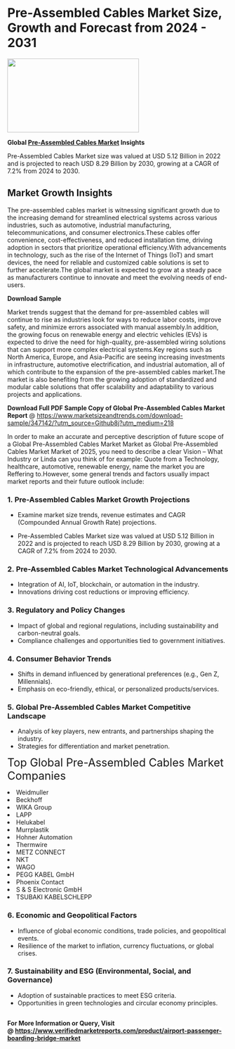 <H1>Pre-Assembled Cables Market Size, Growth and Forecast from 2024 - 2031</H1><img class="aligncenter size-medium wp-image-584254" src="https://thirdeyenews.in/wp-content/uploads/2024/09/Global-Market-Research-300x168.jpeg" alt="" width="300" height="168" /><p><strong>Global&nbsp;<a href="https://www.marketsizeandtrends.com/download-sample/347142/?utm_source=Github8j?utm_medium=218">Pre-Assembled Cables Market</a> Insights</strong></p><p>Pre-Assembled Cables Market size was valued at USD 5.12 Billion in 2022 and is projected to reach USD 8.29 Billion by 2030, growing at a CAGR of 7.2% from 2024 to 2030.</p><p><h2>Market Growth Insights</h2> <p>The pre-assembled cables market is witnessing significant growth due to the increasing demand for streamlined electrical systems across various industries, such as automotive, industrial manufacturing, telecommunications, and consumer electronics.These cables offer convenience, cost-effectiveness, and reduced installation time, driving adoption in sectors that prioritize operational efficiency.With advancements in technology, such as the rise of the Internet of Things (IoT) and smart devices, the need for reliable and customized cable solutions is set to further accelerate.The global market is expected to grow at a steady pace as manufacturers continue to innovate and meet the evolving needs of end-users.</p> <p><strong>Download Sample</strong></p> <p>Market trends suggest that the demand for pre-assembled cables will continue to rise as industries look for ways to reduce labor costs, improve safety, and minimize errors associated with manual assembly.In addition, the growing focus on renewable energy and electric vehicles (EVs) is expected to drive the need for high-quality, pre-assembled wiring solutions that can support more complex electrical systems.Key regions such as North America, Europe, and Asia-Pacific are seeing increasing investments in infrastructure, automotive electrification, and industrial automation, all of which contribute to the expansion of the pre-assembled cables market.The market is also benefiting from the growing adoption of standardized and modular cable solutions that offer scalability and adaptability to various projects and applications.</p> <p><span class=""><strong>Download Full PDF Sample Copy of Global Pre-Assembled Cables Market Report</strong> @ <a href="https://www.marketsizeandtrends.com/download-sample/347142/?utm_source=Github8j?utm_medium=218" target="_blank">https://www.marketsizeandtrends.com/download-sample/347142/?utm_source=Github8j?utm_medium=218</a></span></p><p>In order to make an accurate and perceptive description of future scope of a Global&nbsp;Pre-Assembled Cables Market Market as Global&nbsp;Pre-Assembled Cables Market Market of 2025, you need to describe a clear Vision &ndash; What Industry or Linda can you think of for example: Quote from a Technology, healthcare, automotive, renewable energy, name the market you are Reffering to.However, some general trends and factors usually impact market reports and their future outlook include:</p><h3>1.&nbsp;<strong>Pre-Assembled Cables Market Growth Projections</strong></h3><ul><li>Examine market size trends, revenue estimates and CAGR (Compounded Annual Growth Rate) projections.</li><li><p>Pre-Assembled Cables Market size was valued at USD 5.12 Billion in 2022 and is projected to reach USD 8.29 Billion by 2030, growing at a CAGR of 7.2% from 2024 to 2030.</p></li></ul><h3>2.&nbsp;<strong>Pre-Assembled Cables Market Technological Advancements</strong></h3><ul><li>Integration of AI, IoT, blockchain, or automation in the industry.</li><li>Innovations driving cost reductions or improving efficiency.</li></ul><h3>3.&nbsp;<strong>Regulatory and Policy Changes</strong></h3><ul><li>Impact of global and regional regulations, including sustainability and carbon-neutral goals.</li><li>Compliance challenges and opportunities tied to government initiatives.</li></ul><h3>4.&nbsp;<strong>Consumer Behavior Trends</strong></h3><ul><li>Shifts in demand influenced by generational preferences (e.g., Gen Z, Millennials).</li><li>Emphasis on eco-friendly, ethical, or personalized products/services.</li></ul><h3>5.&nbsp;<strong>Global Pre-Assembled Cables Market Competitive Landscape</strong></h3><ul><li>Analysis of key players, new entrants, and partnerships shaping the industry.</li><li>Strategies for differentiation and market penetration.</li></ul><p data-pm-slice="1 1 []"><span style="color: inherit; font-family: inherit; font-size: 25px;">Top Global Pre-Assembled Cables Market Companies</span></p><div class="" data-test-id=""><p><li>Weidmuller</li><li> Beckhoff</li><li> WIKA Group</li><li> LAPP</li><li> Helukabel</li><li> Murrplastik</li><li> Hohner Automation</li><li> Thermwire</li><li> METZ CONNECT</li><li> NKT</li><li> WAGO</li><li> PEGG KABEL GmbH</li><li> Phoenix Contact</li><li> S & S Electronic GmbH</li><li> TSUBAKI KABELSCHLEPP</li></p></div><h3>6.&nbsp;<strong>Economic and Geopolitical Factors</strong></h3><ul><li>Influence of global economic conditions, trade policies, and geopolitical events.</li><li>Resilience of the market to inflation, currency fluctuations, or global crises.</li></ul><h3>7.&nbsp;<strong>Sustainability and ESG (Environmental, Social, and Governance)</strong></h3><ul><li>Adoption of sustainable practices to meet ESG criteria.</li><li>Opportunities in green technologies and circular economy principles.</li></ul><h2><strong style="font-size: 14px;">For More Information or Query, Visit @&nbsp;</strong><a style="background-color: #ffffff; font-size: 14px;" href="https://www.marketsizeandtrends.com/report/pre-assembled-cables-market/" target="_blank">https://www.verifiedmarketreports.com/product/airport-passenger-boarding-bridge-market</a></h2>